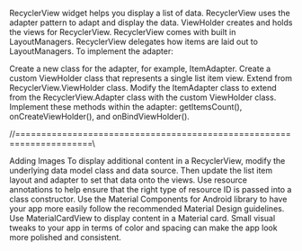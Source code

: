 RecyclerView widget helps you display a list of data.
RecyclerView uses the adapter pattern to adapt and display the data.
ViewHolder creates and holds the views for RecyclerView.
RecyclerView comes with built in LayoutManagers. RecyclerView delegates how items are laid out to LayoutManagers.
To implement the adapter:

Create a new class for the adapter, for example, ItemAdapter.
Create a custom ViewHolder class that represents a single list item view. Extend from RecyclerView.ViewHolder class.
Modify the ItemAdapter class to extend from the RecyclerView.Adapter class with the custom ViewHolder class.
Implement these methods within the adapter: getItemsCount(), onCreateViewHolder(), and onBindViewHolder().

//=====================================================================\\

Adding Images
To display additional content in a RecyclerView, modify the underlying data model class and data source. Then update the list item layout and adapter to set that data onto the views.
Use resource annotations to help ensure that the right type of resource ID is passed into a class constructor.
Use the Material Components for Android library to have your app more easily follow the recommended Material Design guidelines.
Use MaterialCardView to display content in a Material card.
Small visual tweaks to your app in terms of color and spacing can make the app look more polished and consistent.
